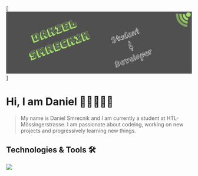 [![Header](https://github.com/DanielSmrecnik/DanielSmrecnik/blob/main/images/Github%20Banner.jpg "Header")]
# Hi, I am Daniel 👋🏻🧑🏻‍💻

> My name is Daniel Smrecnik and I am currently a student at HTL-Mössingerstrasse. I am passionate about codeing, working on 
new projects and progressively learning new things. 

## Technologies & Tools 🛠

![](https://img.shields.io/badge/Code-JavaScript-informational?style=flat&logo=javascript&logoColor=white&color=2bbc8a)
